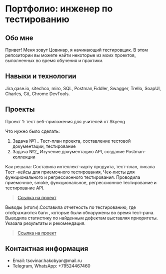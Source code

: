 <h1>Портфолио: инженер по тестированию</h1>



<h2> Обо мне </h2>


Привет! Меня зовут Цовинар, я начинающий тестировщик.
В этом репозитории вы можете найти некоторые из моих проектов, выполненных во время обучения и практики.





<h2> Навыки и технологии  </h2>



Jira,qase.io, sitechco, miro, SQL, Postman,Fiddler, Swagger, Trello,
SoapUI, Charles, Git, Chrome DevTools.



<h2> Проекты  </h2>
<p> Проект 1: тест веб-приложения для учителей от Skyeng</p>
<p>Что нужно было сделать:<p>
<ol>
  <li>Задача №1 _ Тест-план проекта, cоставление тестовой документации, тестирование</li>
  <li>Задача №2_ Изучение  документацию API, создание Postman-коллекции</li>
</ol>


<p>Как решала: Составила интеллект-карту продукта, тест-план, писала Тест -кейсы для приемочного тестирования, Чек-листы для функционального и регрессионного тестирования. Проводила приемочное, smoke, функциональное, регрессионное тестирование и тестирование API. <p>


> <a href="https://docs.google.com/document/d/1qJdNnEeI-O5gA6oCf3WoN28lASr6EYZBFTIGxurIJ1M/edit?usp=sharing">Ссылка на проект</a>
 

<p>Выводы (итоги):Составила отчетность по тестированию, где отображаются баги , которые были обнаружены во время тест-рана. Выводила статистику по найденным дефектам выставляя приоритеты.  Указала результаты и рекомендация.<p>


> <a href="https://docs.google.com/document/d/1Z-KsIOgebggnRipmGX7zvoK9Liu5VRQtcIPf3uwIf0E/edit">Ссылка на проект</a>
 


<h2> Контактная информация </h2>

<ul><li> Email:  tsovinar.hakobyan@mail.ru </li><li>  Telegram, WhatsApp: +79524467460</li></ul>


